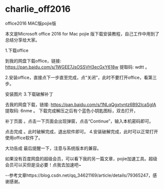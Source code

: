 # charlie_off2016
office2016 MAC版pojie版

本文是Microsoft office 2016 for Mac pojie 版下载安装教程，自己工作中用到了总结分享给大家。

1.下载office

到我的网盘下载office，链接: https://pan.baidu.com/s/1WGEE7JsOSSVH3ecGxY618w 提取码: wdtt 。

2.安装office，直接点下一步直至完成，点“关闭”，此时不要打开office，看第三步。


安装图片
3.下载破解补丁

去我的网盘下载，链接: https://pan.baidu.com/s/1NLqQgxtvntz6B92IcaSglA 提取码: 6nme 。
下载完成解压之后有个蓝色小钥匙图标，双击打开，


补丁页面
。点击一下页面会出现弹窗，点击“Continue”，输入本机密码即可。

点击完成
。此时破解完成，退出软件即可。
4.安装破解完成，此时可以正常打开使用office软件了。

大功告成
最后提醒一下，注意与系统版本的兼容。

如果没有百度网盘的超级会员，可以看下我的另一篇文章，pojie加速工具。超级会员可以买但是没必要！点我去加速吧~

--参考文章https://blog.csdn.net/qq_34621169/article/details/79365247，感谢感谢。
